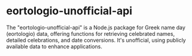 # eortologio-unofficial-api
The "eortologio-unofficial-api" is a Node.js package for Greek name day (eortologio) data, offering functions for retrieving celebrated names, detailed celebrations, and date conversions. It's unofficial, using publicly available data to enhance applications.
